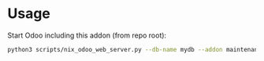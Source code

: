 # Usage

Start Odoo including this addon (from repo root):

```bash
python3 scripts/nix_odoo_web_server.py --db-name mydb --addon maintenance_security
```
